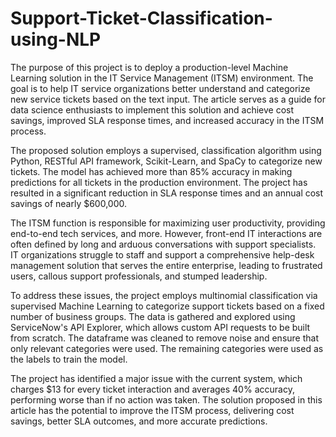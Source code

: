 # Support-Ticket-Classification-using-NLP
The purpose of this project is to deploy a production-level Machine Learning solution in the IT Service Management (ITSM) environment. The goal is to help IT service organizations better understand and categorize new service tickets based on the text input. The article serves as a guide for data science enthusiasts to implement this solution and achieve cost savings, improved SLA response times, and increased accuracy in the ITSM process.

The proposed solution employs a supervised, classification algorithm using Python, RESTful API framework, Scikit-Learn, and SpaCy to categorize new tickets. The model has achieved more than 85% accuracy in making predictions for all tickets in the production environment. The project has resulted in a significant reduction in SLA response times and an annual cost savings of nearly $600,000.

The ITSM function is responsible for maximizing user productivity, providing end-to-end tech services, and more. However, front-end IT interactions are often defined by long and arduous conversations with support specialists. IT organizations struggle to staff and support a comprehensive help-desk management solution that serves the entire enterprise, leading to frustrated users, callous support professionals, and stumped leadership.

To address these issues, the project employs multinomial classification via supervised Machine Learning to categorize support tickets based on a fixed number of business groups. The data is gathered and explored using ServiceNow's API Explorer, which allows custom API requests to be built from scratch. The dataframe was cleaned to remove noise and ensure that only relevant categories were used. The remaining categories were used as the labels to train the model.

The project has identified a major issue with the current system, which charges $13 for every ticket interaction and averages 40% accuracy, performing worse than if no action was taken. The solution proposed in this article has the potential to improve the ITSM process, delivering cost savings, better SLA outcomes, and more accurate predictions.
